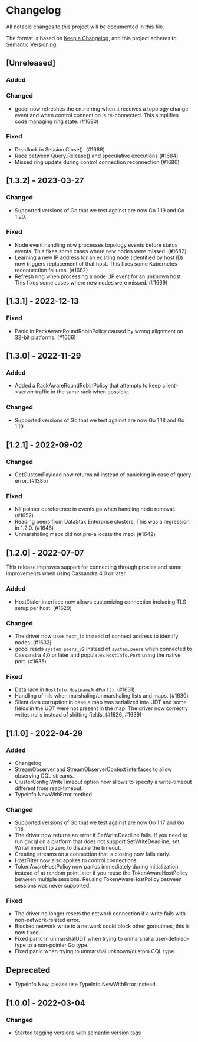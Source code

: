 # Changelog
All notable changes to this project will be documented in this file.

The format is based on [Keep a Changelog](https://keepachangelog.com/en/1.0.0/),
and this project adheres to [Semantic Versioning](https://semver.org/spec/v2.0.0.html).

## [Unreleased]

### Added

### Changed

- gocql now refreshes the entire ring when it receives a topology change event and
  when control connection is re-connected.
  This simplifies code managing ring state. (#1680) 

### Fixed

- Deadlock in Session.Close(). (#1688)
- Race between Query.Release() and speculative executions (#1684)
- Missed ring update during control connection reconnection (#1680)

## [1.3.2] - 2023-03-27

### Changed

- Supported versions of Go that we test against are now Go 1.19 and Go 1.20.

### Fixed

- Node event handling now processes topology events before status events.
  This fixes some cases where new nodes were missed. (#1682)
- Learning a new IP address for an existing node (identified by host ID) now triggers replacement of that host.
  This fixes some Kubernetes reconnection failures. (#1682)
- Refresh ring when processing a node UP event for an unknown host.
  This fixes some cases where new nodes were missed. (#1669)

## [1.3.1] - 2022-12-13

### Fixed

- Panic in RackAwareRoundRobinPolicy caused by wrong alignment on 32-bit platforms. (#1666)

## [1.3.0] - 2022-11-29

### Added

- Added a RackAwareRoundRobinPolicy that attempts to keep client->server traffic in the same rack when possible.

### Changed

- Supported versions of Go that we test against are now Go 1.18 and Go 1.19.

## [1.2.1] - 2022-09-02

### Changed

- GetCustomPayload now returns nil instead of panicking in case of query error. (#1385)

### Fixed

- Nil pointer dereference in events.go when handling node removal. (#1652)
- Reading peers from DataStax Enterprise clusters. This was a regression in 1.2.0. (#1646)
- Unmarshaling maps did not pre-allocate the map. (#1642)

## [1.2.0] - 2022-07-07

This release improves support for connecting through proxies and some improvements when using Cassandra 4.0 or later.

### Added
- HostDialer interface now allows customizing connection including TLS setup per host. (#1629)

### Changed
- The driver now uses `host_id` instead of connect address to identify nodes. (#1632)
- gocql reads `system.peers_v2` instead of `system.peers` when connected to Cassandra 4.0 or later and
  populates `HostInfo.Port` using the native port. (#1635)

### Fixed
- Data race in `HostInfo.HostnameAndPort()`. (#1631)
- Handling of nils when marshaling/unmarshaling lists and maps. (#1630)
- Silent data corruption in case a map was serialized into UDT and some fields in the UDT were not present in the map.
  The driver now correctly writes nulls instead of shifting fields. (#1626, #1639)

## [1.1.0] - 2022-04-29

### Added
- Changelog.
- StreamObserver and StreamObserverContext interfaces to allow observing CQL streams.
- ClusterConfig.WriteTimeout option now allows to specify a write-timeout different from read-timeout.
- TypeInfo.NewWithError method.

### Changed
- Supported versions of Go that we test against are now Go 1.17 and Go 1.18.
- The driver now returns an error if SetWriteDeadline fails. If you need to run gocql on
  a platform that does not support SetWriteDeadline, set WriteTimeout to zero to disable the timeout.
- Creating streams on a connection that is closing now fails early.
- HostFilter now also applies to control connections.
- TokenAwareHostPolicy now panics immediately during initialization instead of at random point later
  if you reuse the TokenAwareHostPolicy between multiple sessions. Reusing TokenAwareHostPolicy between
  sessions was never supported.

### Fixed
- The driver no longer resets the network connection if a write fails with non-network-related error.
- Blocked network write to a network could block other goroutines, this is now fixed.
- Fixed panic in unmarshalUDT when trying to unmarshal a user-defined-type to a non-pointer Go type.
- Fixed panic when trying to unmarshal unknown/custom CQL type.

## Deprecated
- TypeInfo.New, please use TypeInfo.NewWithError instead.

## [1.0.0] - 2022-03-04
### Changed
- Started tagging versions with semantic version tags
